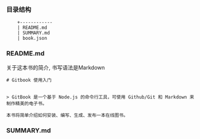 ### 目录结构
```
    +------------
    | README.md
    | SUMMARY.md
    | book.json
```

### README.md

关于这本书的简介, 书写语法是Markdown
```
# Gitbook 使用入门


> GitBook 是一个基于 Node.js 的命令行工具，可使用 Github/Git 和 Markdown 来制作精美的电子书。

本书将简单介绍如何安装、编写、生成、发布一本在线图书。
```

### SUMMARY.md
